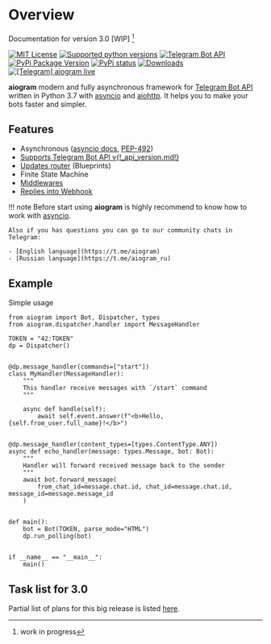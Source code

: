 # Overview

Documentation for version 3.0 [WIP] [^1]

[![MIT License](https://img.shields.io/pypi/l/aiogram.svg?style=flat-square)](https://opensource.org/licenses/MIT)
[![Supported python versions](https://img.shields.io/pypi/pyversions/aiogram.svg?style=flat-square)](https://pypi.python.org/pypi/aiogram)
[![Telegram Bot API](https://img.shields.io/badge/Telegram%20Bot%20API-{!_api_version.md!}-blue.svg?style=flat-square&logo=telegram)](https://core.telegram.org/bots/api)
[![PyPi Package Version](https://img.shields.io/pypi/v/aiogram.svg?style=flat-square)](https://pypi.python.org/pypi/aiogram)
[![PyPi status](https://img.shields.io/pypi/status/aiogram.svg?style=flat-square)](https://pypi.python.org/pypi/aiogram)
[![Downloads](https://img.shields.io/pypi/dm/aiogram.svg?style=flat-square)](https://pypi.python.org/pypi/aiogram)
[![\[Telegram\] aiogram live](https://img.shields.io/badge/telegram-aiogram-blue.svg?style=flat-square)](https://t.me/aiogram_live)

**aiogram** modern and fully asynchronous framework for [Telegram Bot API](https://core.telegram.org/bots/api) written in Python 3.7 with [asyncio](https://docs.python.org/3/library/asyncio.html) and [aiohttp](https://github.com/aio-libs/aiohttp). It helps you to make your bots faster and simpler.


## Features

- Asynchronous ([asyncio docs](https://docs.python.org/3/library/asyncio.html), [PEP-492](https://www.python.org/dev/peps/pep-0492/))
- [Supports Telegram Bot API v{!_api_version.md!}](api/index.md)
- [Updates router](dispatcher/index.md) (Blueprints)
- Finite State Machine
- [Middlewares](dispatcher/middlewares/index.md)
- [Replies into Webhook](https://core.telegram.org/bots/faq#how-can-i-make-requests-in-response-to-updates)


!!! note
    Before start using **aiogram** is highly recommend to know how to work with [asyncio](https://docs.python.org/3/library/asyncio.html).

    Also if you has questions you can go to our community chats in Telegram:

    - [English language](https://t.me/aiogram)
    - [Russian language](https://t.me/aiogram_ru)


## Example

Simple usage
```python3 
from aiogram import Bot, Dispatcher, types
from aiogram.dispatcher.handler import MessageHandler

TOKEN = "42:TOKEN"
dp = Dispatcher()


@dp.message_handler(commands=["start"])
class MyHandler(MessageHandler):
    """
    This handler receive messages with `/start` command
    """

    async def handle(self):
        await self.event.answer(f"<b>Hello, {self.from_user.full_name}!</b>")


@dp.message_handler(content_types=[types.ContentType.ANY])
async def echo_handler(message: types.Message, bot: Bot):
    """
    Handler will forward received message back to the sender
    """
    await bot.forward_message(
        from_chat_id=message.chat.id, chat_id=message.chat.id, message_id=message.message_id
    )


def main():
    bot = Bot(TOKEN, parse_mode="HTML")
    dp.run_polling(bot)


if __name__ == "__main__":
    main()
```

## Task list for 3.0
Partial list of plans for this big release is listed [here](todo.md).

[^1]: work in progress
